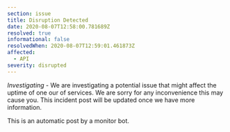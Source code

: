 ```yaml
---
section: issue
title: Disruption Detected
date: 2020-08-07T12:58:00.781689Z
resolved: true
informational: false
resolvedWhen: 2020-08-07T12:59:01.461873Z
affected:
  - API
severity: disrupted
---
```

*Investigating* - We are investigating a potential issue that might affect the uptime of one our of services. We are sorry for any inconvenience this may cause you. This incident post will be updated once we have more information.

This is an automatic post by a monitor bot.
        